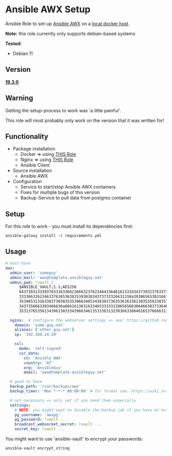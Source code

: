 # Ansible AWX Setup
Ansible Role to set-up [Ansible AWX](https://github.com/ansible/awx) on a [local docker host](https://github.com/ansible/awx/blob/devel/tools/docker-compose/README.md).

**Note:** this role currently only supports debian-based systems

**Tested:**
* Debian 11

## Version
**[19.3.0](https://github.com/ansible/awx/tree/19.3.0)**

## Warning
Getting the setup-process to work was 'a little painful'.

This role will most probably only work on the version that it was written for!


## Functionality

* Package installation
  * Docker => using [THIS Role](https://github.com/ansibleguy/infra_docker_minimal)
  * Nginx => using [THIS Role](https://github.com/ansibleguy/infra_nginx)
  * Ansible Client
* Source installation
  * Ansible AWX
* Configuration
  * Service to start/stop Ansible AWX containers
  * Fixes for multiple bugs of this version
  * Backup-Service to pull data from postgres container


## Setup
For this role to work - you must install its dependencies first:

```
ansible-galaxy install -r requirements.yml
```

## Usage

```yaml
# must-have
awx:
  admin_user: 'someguy'
  admin_mail: 'awx@template.ansibleguy.net'
  admin_pwd: !vault |
      $ANSIBLE_VAULT;1.1;AES256
      64373031333937633163366236663237623464336461613334343739323763373330393930666331
      3333663262346337636536383539303834373733326631310a393865653831663238383937626238
      35396531316338373030353530663465343838373635363633613035356338353366373231343264
      3437356663383466630a666161363163346533333139656566386466383733646134616166376638
      35313765356134396130333439663461353336313230366338646165376666313232

  nginx:  # configure the webserver settings => see: https://github.com/ansibleguy/infra_nginx
    domain: 'some.guy.net'
    aliases: ['other.guy.net']
    ip: '192.168.24.20'

    ssl:
      mode: 'self-signed'
      csr_data:
        cn: 'Ansible AWX'
        country: 'AT'
        org: 'AnsibleGuy'
        email: 'awx@template.ansibleguy.net'

  # good to have
  backup_path: '/var/backups/awx'
  backup_timer: 'Mon *-*-* 00:00:00' # for format see: https://wiki.archlinux.org/title/Systemd/Timers

  # not necessary => only set if you need them especially
  settings:
    # NOTE: you might want to disable the backup-job if you have an external db-server: AWX_BACKUP=false
    pg_username: 'awxpg'
    pg_password: !vault ...
    broadcast_websocket_secret: !vault ...
    secret_key: !vault ...

```


You might want to use 'ansible-vault' to encrypt your passwords:
```bash
ansible-vault encrypt_string
```

